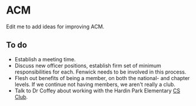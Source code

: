 # ACM

Edit me to add ideas for improving ACM.

## To do

- Establish a meeting time.
- Discuss new officer positions, establish firm set of minimum responsibilities for each. Fenwick needs to be involved in this process.
- Flesh out benefits of being a member, on both the national- and chapter levels. If we continue not having members, we aren't really a club.
- Talk to Dr Coffey about working with the Hardin Park Elementary [CS Club](http://craig-marze-d.wataugasd.hpes.schoolfusion.us/modules/groups/integrated_home.phtml?gid=4376789).
